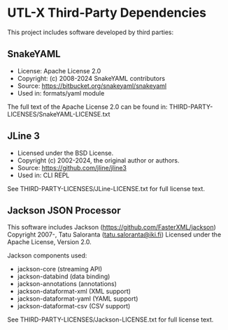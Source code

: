 # UTL-X Third-Party Dependencies

This project includes software developed by third parties:

## SnakeYAML
- License: Apache License 2.0
- Copyright: (c) 2008-2024 SnakeYAML contributors
- Source: https://bitbucket.org/snakeyaml/snakeyaml
- Used in: formats/yaml module

The full text of the Apache License 2.0 can be found in:
THIRD-PARTY-LICENSES/SnakeYAML-LICENSE.txt

## JLine 3


- Licensed under the BSD License.
- Copyright (c) 2002-2024, the original author or authors.
- Source: https://github.com/jline/jline3
- Used in: CLI REPL

See THIRD-PARTY-LICENSES/JLine-LICENSE.txt for full license text.

## Jackson JSON Processor

This software includes Jackson (https://github.com/FasterXML/jackson)
Copyright 2007-, Tatu Saloranta (tatu.saloranta@iki.fi)
Licensed under the Apache License, Version 2.0.

Jackson components used:
- jackson-core (streaming API)
- jackson-databind (data binding)
- jackson-annotations (annotations)
- jackson-dataformat-xml (XML support)
- jackson-dataformat-yaml (YAML support)
- jackson-dataformat-csv (CSV support)

See THIRD-PARTY-LICENSES/Jackson-LICENSE.txt for full license text.
